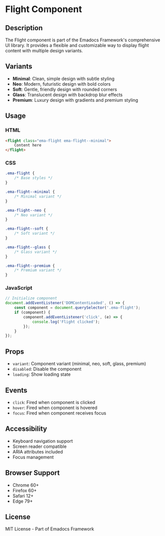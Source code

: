 # Flight Component

## Description
The Flight component is part of the Emadocs Framework's comprehensive UI library. It provides a flexible and customizable way to display flight content with multiple design variants.

## Variants
- **Minimal**: Clean, simple design with subtle styling
- **Neo**: Modern, futuristic design with bold colors
- **Soft**: Gentle, friendly design with rounded corners
- **Glass**: Translucent design with backdrop blur effects
- **Premium**: Luxury design with gradients and premium styling

## Usage

### HTML
```html
<flight class="ema-flight ema-flight--minimal">
    Content here
</flight>
```

### CSS
```css
.ema-flight {
    /* Base styles */
}

.ema-flight--minimal {
    /* Minimal variant */
}

.ema-flight--neo {
    /* Neo variant */
}

.ema-flight--soft {
    /* Soft variant */
}

.ema-flight--glass {
    /* Glass variant */
}

.ema-flight--premium {
    /* Premium variant */
}
```

### JavaScript
```javascript
// Initialize component
document.addEventListener('DOMContentLoaded', () => {
    const component = document.querySelector('.ema-flight');
    if (component) {
        component.addEventListener('click', (e) => {
            console.log('Flight clicked');
        });
    }
});
```

## Props
- `variant`: Component variant (minimal, neo, soft, glass, premium)
- `disabled`: Disable the component
- `loading`: Show loading state

## Events
- `click`: Fired when component is clicked
- `hover`: Fired when component is hovered
- `focus`: Fired when component receives focus

## Accessibility
- Keyboard navigation support
- Screen reader compatible
- ARIA attributes included
- Focus management

## Browser Support
- Chrome 60+
- Firefox 60+
- Safari 12+
- Edge 79+

## License
MIT License - Part of Emadocs Framework
